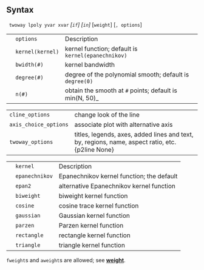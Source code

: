 ## Syntax

` twoway lpoly yvar xvar` _\[`if`\]
\[`in`\]_ \[`weight`\] \[`, options`\]

|     |                  |                                                                                    |
|-----|------------------|------------------------------------------------------------------------------------|
|     | `options`        | Description                                                                        |
|     | `kernel(kernel)` | kernel function; default is `kernel(epanechnikov)`                                 |
|     | `bwidth(#)`      | kernel bandwidth                                                                   |
|     | `degree(#)`      | degree of the polynomial smooth; default is `degree(0)`                            |
|     | `n(#)`           | obtain the smooth at `#` points; default is <span class="nowrap">min(N, 50)_ |

|                       |                                                                                                  |
|-----------------------|--------------------------------------------------------------------------------------------------|
| `cline_options`       | change look of the line                                                                          |
| `axis_choice_options` | associate plot with alternative axis                                                             |
| `twoway_options`      | titles, legends, axes, added lines and text, by, regions, name, aspect ratio, etc. {p2line None} |

|     |                |                                           |
|-----|----------------|-------------------------------------------|
|     | `kernel`       | Description                               |
|     | `epanechnikov` | Epanechnikov kernel function; the default |
|     | `epan2`        | alternative Epanechnikov kernel function  |
|     | `biweight`     | biweight kernel function                  |
|     | `cosine`       | cosine trace kernel function              |
|     | `gaussian`     | Gaussian kernel function                  |
|     | `parzen`       | Parzen kernel function                    |
|     | `rectangle`    | rectangle kernel function                 |
|     | `triangle`     | triangle kernel function                  |

`fweight`s and `aweight`s are allowed; see
[<strong>weight</strong>](http://www.stata.com/help.cgi?weight).

